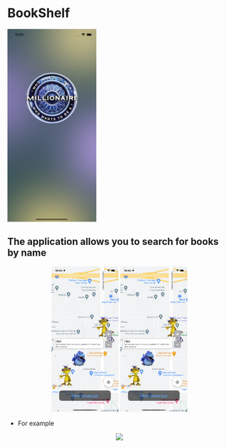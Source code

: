 # BookShelf

<img src="https://github.com/DmitriiSafin/BecomeMillionaire/blob/main/ReadmeResources/Screen.png" width="200">

## The application allows you to search for books by name

<p align="center">
<img src="https://github.com/DmitriiSafin/MonsterHunter/blob/main/ReadmeResources/Screen1.png" width="30%";>
<img src="https://github.com/DmitriiSafin/MonsterHunter/blob/main/ReadmeResources/Screen1.png" width="30%"><p>

- For example

<p align="center">
<img src="https://github.com/r-baranovskiy/MovieMood/blob/master/ReadmeResources/AuthScreen.png" width="30%"></p>